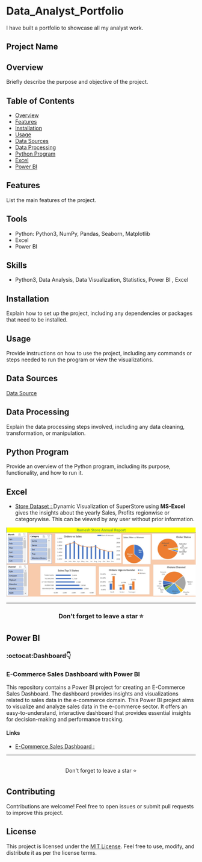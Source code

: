 # Data_Analyst_Portfolio
I have built a portfolio to showcase all my analyst work.
## Project Name

## Overview
Briefly describe the purpose and objective of the project.

## Table of Contents
- [Overview](#overview)
- [Features](#features)
- [Installation](#installation)
- [Usage](#usage)
- [Data Sources](#data-sources)
- [Data Processing](#data-processing)
- [Python Program](#python-program)
- [Excel](#excel)
- [Power BI](#power-bi)

## Features
List the main features of the project.

## Tools 
* Python: Python3, NumPy, Pandas, Seaborn, Matplotlib
* Excel
* Power BI


## Skills 
* Python3, Data Analysis, Data Visualization, Statistics, Power BI , Excel


## Installation
Explain how to set up the project, including any dependencies or packages that need to be installed.

## Usage
Provide instructions on how to use the project, including any commands or steps needed to run the program or view the visualizations.

## Data Sources
<a href="https://www.kaggle.com/"> Data Source </a>

## Data Processing
Explain the data processing steps involved, including any data cleaning, transformation, or manipulation.


## Python Program
Provide an overview of the Python program, including its purpose, functionality, and how to run it.

## Excel
- <a href="https://github.com/Parmar2001/Data_Analyst_Portfolio/tree/main/MS-Excel"> Store Dataset : </a> Dynamic Visualization of SuperStore using <b>MS-Excel</b> gives the insights about the yearly Sales, Profits regionwise or categorywise. This can be viewed by any user without prior information.
<div align="center">
  <a href="https://github.com/Parmar2001/Data_Analyst_Portfolio/blob/main/MS-Excel/Ramesh_store_Report.jpg" target="_blank">
    <img src="https://github.com/Parmar2001/Data_Analyst_Portfolio/blob/main/MS-Excel/Ramesh_store_Report.jpg" alt="Screenshot 2023-07-28 152259">
  </a>
</div>

<hr />

<div align="center">
  <h3>Don't forget to leave a star ⭐️</h3>
</div>

  
## Power BI
### :octocat:Dashboard👇

### E-Commerce Sales Dashboard with Power BI
This repository contains a Power BI project for creating an E-Commerce Sales Dashboard. The dashboard provides insights and visualizations related to sales data in the e-commerce domain.
This Power BI project aims to visualize and analyze sales data in the e-commerce sector. It offers an easy-to-understand, interactive dashboard that provides essential insights for decision-making and performance tracking.
#### Links 
- <a href="https://github.com/Parmar2001/Data_Analyst_Portfolio/blob/main/Power%20BI/E-Commerce_sales_DashBoard.pdf"> E-Commerce Sales Dashboard : </a> 


<hr />
<br />
<div align="center">Don't forget to leave a star ⭐️</div>

## Contributing

Contributions are welcome! Feel free to open issues or submit pull requests to improve this project.

## License

This project is licensed under the [MIT License](LICENSE). Feel free to use, modify, and distribute it as per the license terms.

